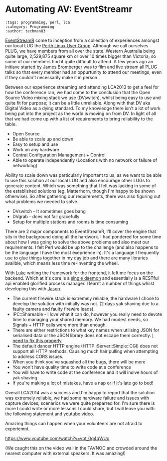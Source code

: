 Automating AV: EventStreamr
===========================

```{post} 2014-01-20
:tags: programming, perl, lca
:category: Programming
:author: techman83
```

[EventStreamR](https://github.com/lukejohnosmahi/eventstreamr/) come to inception from a collection of experiences amongst our local LUG the [Perth Linux User Group](https://www.plug.org.au). Although we call ourselves PLUG, we have members from all over the state. Western Australia being quite large, 2,529,875 square km or over 10 times bigger than Victoria; so some of our members find it quite difficult to attend. A few years ago an initiave started by [James Bromberger](http://blog.james.rcpt.to/) was to film and live stream all PLUG talks so that every member had an oppurtunity to attend our meetings, even if they couldn't necessarily make it in person.

Between our experience streaming and attending LCA2013 to get a feel for how the conference ran, we had come to the conclusion that the Open Source Video mixing stack we use (DVswitch), whilst being easy to use and quite fit for purpose; it can be a little unreliable. Along with that DV aka Digital Video as a dying standard. To my knowledge there isn't a lot of work being put into the project as the world is moving on from DV. In light of all that we had come up with a list of requirements to bring reliability to the table.

- Open Source
- Be able to scale up and down
- Easy to setup and use
- Work on any hardware
- Central Configuration Management + Control
- Able to operate independently (Locations with no network or failure of networking)

Ability to scale down was particularly important to us, as we want to be able to use this solution at our local LUG and also encourage other LUGs to generate content. Which was something that I felt was lacking in some of the established solutions (eg. Matterhorn, though I'm happy to be shown otherwise). So after gathering our requirements, there was also figuring out what problems we needed to solve.

- DVswitch - It sometimes goes bang
- DVgrab - does not fail gracefully
- Setup for multiple stations and rooms is time consuming

There are 2 major components to EventStreamR, I'll cover the engine that sits in the background doing all the hardwork. I had pondered for some time about how I was going to solve the above problems and also meet our requirements. I felt Perl would be up to the challenge (and also happens to be the language I have the most exeprience in). It's a language I frequently use to glue things together in my day job and there are many libraries availble, which means less time re-inventing the wheel.

With [Luke](https://github.com/lukejohnosmahi) writing the framework for the frontend, it left me focus on the backend. Which at it's core is a [single daemon](https://github.com/lukejohnosmahi/eventstreamr/blob/master/station/bin/station-mgr.pl) and essentially is a RESTful api enabled glorified process manager. I learnt a number of things whilst developing this with [Jason](https://github.com/nimm).

- The current firewire stack is extremely reliable, the hardware I chose to develop the solution with initially was not. (2 days yak shaving due to a faulty camera and faulty firewire leads).
- IPC::Shareable - I love what it can do, however you really need to devote time to managing your shared memory. We had modest needs, so Signals + HTTP calls were more than enough.
- There are either restrictions to what key names when utilising JSON for serialised data or the JSON library does not escape them correctly. [I need to fix this properly](https://github.com/lukejohnosmahi/eventstreamr/issues/53)
- The default dancer HTTP engine (HTTP::Server::Simple::CGI) does not support all HTTP methods. Causing much hair pulling when attempting to address CORS issues.
- When you think you've squashed all the bugs, there will be more
- You won't have quality time to write code at a conference
- You will have to write code at the conference and it will inolve hours of yak shaving
- If you're making a lot of mistakes, have a nap or if it's late go to bed!

Overall LCA2014 was a success and I'm happy to report that the solution was extremely reliable, we had some hardware failure and issues with capture devices; scenarios we were quite preparred for. I'm sure there is more I could write or more lessons I could share, but I will leave you with the following statement and youtube video.

Amazing things can happen when your volunteers are not afraid to experiemnt.

https://www.youtube.com/watch?v=vbt_0q4qWUo

(We caught this on the video wall in the TAVNOC and crowded around the nearest computer with external speakers. It was amazing!)

